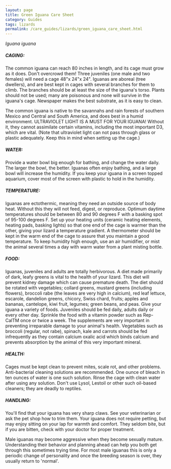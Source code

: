 ```yaml
---
layout: page
title: Green Iguana Care Sheet
category: Guides
tags: lizards
permalink: /care_guides/lizards/green_iguana_care_sheet.html
---
```


*Iguana iguana*

##### CAGING: 

The common iguana can reach 80 inches in length, and its cage must grow as it does. Don't overcrowd them! Three juveniles (one male and two females) will need a cage 48"x 24"x 24". Iguanas are aboreal (tree dwellers), and are best kept in cages with several branches for them to climb. The branches should be at least the size of the iguana's torso. Plants should not be used; many are poisonous and none will survive in the iguana's cage. Newspaper makes the best substrate, as it is easy to clean.

The common iguana is native to the savannahs and rain forests of southern Mexico and Central and South America, and does best in a humid environment. ULTRAVIOLET LIGHT IS A MUST FOR YOUR IGUANA! Without it, they cannot assimilate certain vitamins, including the most important D3, which are vital. (Note that ultraviolet light can not pass through glass or plastic adequately. Keep this in mind when setting up the cage.)

##### WATER: 

Provide a water bowl big enough for bathing, and change the water daily. The larger the bowl, the better. Iguanas often enjoy bathing, and a large bowl will increase the humidity. If you keep your iguana in a screen topped aquarium, cover most of the screen with plastic to hold in the humidity.

##### TEMPERATURE: 

Iguanas are ectothermic, meaning they need an outside source of body heat. Without this they will not feed, digest, or reproduce. Optimum daytime temperatures should be between 80 and 90 degrees F with a basking spot of 95-100 degrees F. Set up your heating units (ceramic heating elements, heating pads, basking lights) so that one end of the cage is warmer than the other, giving your lizard a temperature gradient. A thermometer should be kept in the warm end of the cage to assure that you maintain a good temperature. To keep humidity high enough, use an air humidifier, or mist the animal several times a day with warm water from a plant misting bottle.

##### FOOD: 

Iguanas, juveniles and adults are totally herbivorous. A diet made primarily of dark, leafy greens is vital to the health of your lizard. This diet will prevent kidney damage which can cause premature death. The diet should be rotated with vegetables; collard greens, mustard greens (including flowers), broccoli rabe (the leaves are very high in calcium), red leaf lettuce, escarole, dandelion greens, chicory, Swiss chard, fruits; apples and bananas, cantelope, kiwi fruit, legumes; green beans, and peas. Give your iguana a variety of foods. Juveniles should be fed daily, adults daily or every other day. Sprinkle the food with a vitamin powder such as Rep-CalTM once or twice a week. The supplements are very important in preventing irreparable damage to your animal's health. Vegetables such as broccoli (regular, not rabe), spinach, kale and carrots should be fed infrequently as they contain calcium oxalic acid which binds calcium and prevents absorption by the animal of this very important mineral.

##### HEALTH: 

Cages must be kept clean to prevent mites, scale rot, and other problems. Anti-bacterial cleaning solutions are recommended. One ounce of bleach in ten ounces of water is one such solution. Rinse the cage with clean water after using any solution. Don't use Lysol, Lestoil or other such oil-based cleaners; they are deadly to reptiles.

##### HANDLING: 

You'll find that your iguana has very sharp claws. See your veterinarian or ask the pet shop how to trim them. Your iguana does not require petting, but may enjoy sitting on your lap for warmth and comfort. They seldom bite, but if you are bitten, check with your doctor for proper treatment.

Male iguanas may become aggressive when they become sexually mature. Understanding their behavior and planning ahead can help you both get through this sometimes trying time. For most male iguanas this is only a periodic change of personality and once the breeding season is over, they usually return to 'normal'.